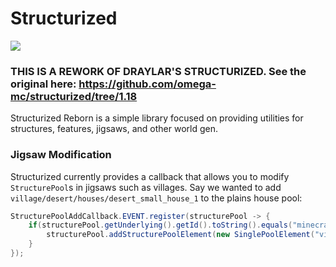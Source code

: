# Structurized
<p align="left">
<a href="https://opensource.org/licenses/MIT"><img src="https://img.shields.io/badge/License-MIT-brightgreen.svg"></a>
</p>

### THIS IS A REWORK OF DRAYLAR'S STRUCTURIZED. See the original here: https://github.com/omega-mc/structurized/tree/1.18

Structurized Reborn is a simple library focused on providing utilities for structures, features, jigsaws, and other world gen.

### Jigsaw Modification
Structurized currently provides a callback that allows you to modify `StructurePool`s in jigsaws such as villages. Say we wanted to add `village/desert/houses/desert_small_house_1` to the plains house pool:
```java
StructurePoolAddCallback.EVENT.register(structurePool -> {
    if(structurePool.getUnderlying().getId().toString().equals("minecraft:village/plains/houses")) {
        structurePool.addStructurePoolElement(new SinglePoolElement("village/desert/houses/desert_small_house_1"), 50);
    }
});
```
